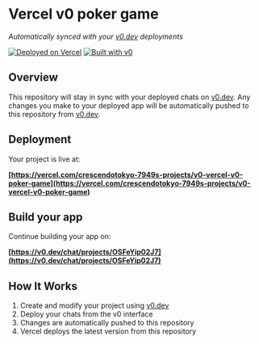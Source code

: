 # Vercel v0 poker game

*Automatically synced with your [v0.dev](https://v0.dev) deployments*

[![Deployed on Vercel](https://img.shields.io/badge/Deployed%20on-Vercel-black?style=for-the-badge&logo=vercel)](https://vercel.com/crescendotokyo-7949s-projects/v0-vercel-v0-poker-game)
[![Built with v0](https://img.shields.io/badge/Built%20with-v0.dev-black?style=for-the-badge)](https://v0.dev/chat/projects/OSFeYip02J7)

## Overview

This repository will stay in sync with your deployed chats on [v0.dev](https://v0.dev).
Any changes you make to your deployed app will be automatically pushed to this repository from [v0.dev](https://v0.dev).

## Deployment

Your project is live at:

**[https://vercel.com/crescendotokyo-7949s-projects/v0-vercel-v0-poker-game](https://vercel.com/crescendotokyo-7949s-projects/v0-vercel-v0-poker-game)**

## Build your app

Continue building your app on:

**[https://v0.dev/chat/projects/OSFeYip02J7](https://v0.dev/chat/projects/OSFeYip02J7)**

## How It Works

1. Create and modify your project using [v0.dev](https://v0.dev)
2. Deploy your chats from the v0 interface
3. Changes are automatically pushed to this repository
4. Vercel deploys the latest version from this repository